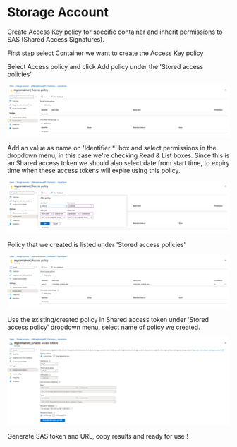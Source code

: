 # Storage Account

Create Access Key policy for specific container and inherit permissions to SAS (Shared Access Signatures).

First step select Container we want to create the Access Key policy

Select Access policy and click Add policy under the 'Stored access policies'.

![img.png](images/img.png)

Add an value as name on 'Identifier *' box and select permissions in the dropdown menu, in this case we're checking Read & List boxes.
Since this is an Shared access token we should also select date from start time, to expiry time when these access tokens will expire using this policy.


![img.png](images/img1.png)


Policy that we created is listed under 'Stored access policies'

![img.png](images/img2.png)

Use the existing/created policy in Shared access token under 'Stored access policy' dropdown menu, select name of policy we created.

![img.png](images/img3.png)

Generate SAS token and URL, copy results and ready for use !